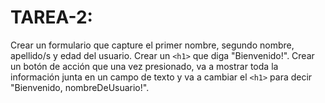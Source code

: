 # TAREA-2:
Crear un formulario que capture el primer nombre, segundo nombre, apellido/s y edad del usuario.
Crear un ```<h1>``` que diga "Bienvenido!".
Crear un botón de acción que una vez presionado, va a mostrar toda la información junta en un campo de texto y va a cambiar el ```<h1>``` para decir "Bienvenido, nombreDeUsuario!".
